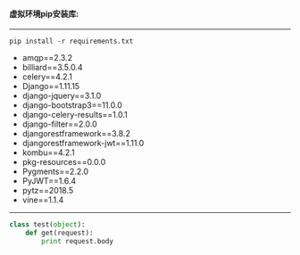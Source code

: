 #### 虚拟环境pip安装库:
* * *
```pip install -r requirements.txt```
- amqp==2.3.2
- billiard==3.5.0.4
- celery==4.2.1
- Django==1.11.15
- django-jquery==3.1.0
- django-bootstrap3==11.0.0
- django-celery-results==1.0.1
- django-filter==2.0.0
- djangorestframework==3.8.2
- djangorestframework-jwt==1.11.0
- kombu==4.2.1
- pkg-resources==0.0.0
- Pygments==2.2.0
- PyJWT==1.6.4
- pytz==2018.5
- vine==1.1.4
* * *

```python
class test(object):
    def get(request):
        print request.body
```
